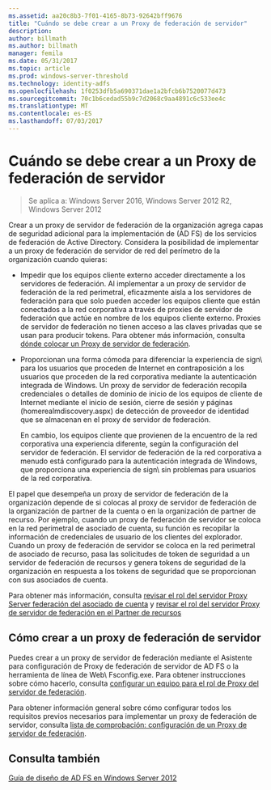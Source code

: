 ```yaml
---
ms.assetid: aa20c8b3-7f01-4165-8b73-92642bff9676
title: "Cuándo se debe crear a un Proxy de federación de servidor"
description: 
author: billmath
ms.author: billmath
manager: femila
ms.date: 05/31/2017
ms.topic: article
ms.prod: windows-server-threshold
ms.technology: identity-adfs
ms.openlocfilehash: 1f0253dfb5a690371dae1a2bfcb6b7520077d473
ms.sourcegitcommit: 70c1b6cedad55b9c7d2068c9aa4891c6c533ee4c
ms.translationtype: MT
ms.contentlocale: es-ES
ms.lasthandoff: 07/03/2017
---
```

# <a name="when-to-create-a-federation-server-proxy"></a>Cuándo se debe crear a un Proxy de federación de servidor

>Se aplica a: Windows Server 2016, Windows Server 2012 R2, Windows Server 2012

Crear a un proxy de servidor de federación de la organización agrega capas de seguridad adicional para la implementación de \(AD FS\) de los servicios de federación de Active Directory. Considera la posibilidad de implementar a un proxy de federación de servidor de red del perímetro de la organización cuando quieras:  
  
-   Impedir que los equipos cliente externo acceder directamente a los servidores de federación. Al implementar a un proxy de servidor de federación de la red perimetral, eficazmente aísla a los servidores de federación para que solo pueden acceder los equipos cliente que están conectados a la red corporativa a través de proxies de servidor de federación que actúe en nombre de los equipos cliente externo. Proxies de servidor de federación no tienen acceso a las claves privadas que se usan para producir tokens. Para obtener más información, consulta [dónde colocar un Proxy de servidor de federación](Where-to-Place-a-Federation-Server-Proxy.md).  
  
-   Proporcionan una forma cómoda para diferenciar la experiencia de sign\ para los usuarios que proceden de Internet en contraposición a los usuarios que proceden de la red corporativa mediante la autenticación integrada de Windows. Un proxy de servidor de federación recopila credenciales o detalles de dominio de inicio de los equipos de cliente de Internet mediante el inicio de sesión, cierre de sesión y páginas \(homerealmdiscovery.aspx\) de detección de proveedor de identidad que se almacenan en el proxy de servidor de federación.  
  
    En cambio, los equipos cliente que provienen de la encuentro de la red corporativa una experiencia diferente, según la configuración del servidor de federación. El servidor de federación de la red corporativa a menudo está configurado para la autenticación integrada de Windows, que proporciona una experiencia de sign\ sin problemas para usuarios de la red corporativa.  
  
El papel que desempeña un proxy de servidor de federación de la organización depende de si colocas al proxy de servidor de federación de la organización de partner de la cuenta o en la organización de partner de recurso. Por ejemplo, cuando un proxy de federación de servidor se coloca en la red perimetral de asociado de cuenta, su función es recopilar la información de credenciales de usuario de los clientes del explorador. Cuando un proxy de federación de servidor se coloca en la red perimetral de asociado de recurso, pasa las solicitudes de token de seguridad a un servidor de federación de recursos y genera tokens de seguridad de la organización en respuesta a los tokens de seguridad que se proporcionan con sus asociados de cuenta.  
  
Para obtener más información, consulta [revisar el rol del servidor Proxy Server federación del asociado de cuenta](Review-the-Role-of-the-Federation-Server-Proxy-in-the-Account-Partner.md) y [revisar el rol del servidor Proxy de servidor de federación en el Partner de recursos](Review-the-Role-of-the-Federation-Server-Proxy-in-the-Resource-Partner.md)  
  
## <a name="how-to-create-a-federation-server-proxy"></a>Cómo crear a un proxy de federación de servidor  
Puedes crear a un proxy de servidor de federación mediante el Asistente para configuración de Proxy de federación de servidor de AD FS o la herramienta de línea de Web\ Fsconfig.exe. Para obtener instrucciones sobre cómo hacerlo, consulta [configurar un equipo para el rol de Proxy del servidor de federación](../../ad-fs/deployment/Configure-a-Computer-for-the-Federation-Server-Proxy-Role.md).  
  
Para obtener información general sobre cómo configurar todos los requisitos previos necesarios para implementar un proxy de federación de servidor, consulta [lista de comprobación: configuración de un Proxy de servidor de federación](../../ad-fs/deployment/Checklist--Setting-Up-a-Federation-Server-Proxy.md).  
  
## <a name="see-also"></a>Consulta también
[Guía de diseño de AD FS en Windows Server 2012](AD-FS-Design-Guide-in-Windows-Server-2012.md)
